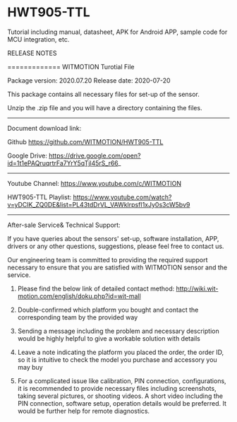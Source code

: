# HWT905-TTL
Tutorial including manual, datasheet, APK for Android APP, sample code for MCU integration, etc.

RELEASE NOTES

=============
WITMOTION Turotial File 

Package version: 2020.07.20
Release date:    2020-07-20

This package contains all necessary files for set-up of the sensor.

Unzip the .zip file and you will have a directory containing the files.

-----------

Document download link:


Github 
https://github.com/WITMOTION/HWT905-TTL

Google Drive: 
https://drive.google.com/open?id=1t1ePAQruqrtrFa7YrY5qTjl45rS_r66_

-----------
Youtube Channel: 
https://www.youtube.com/c/WITMOTION

HWT905-TTL Playlist: 
https://www.youtube.com/watch?v=yDCIK_ZQ0DE&list=PL43tdDrVL_VAWklrpsfI1xJy0s3cW5bv9

-----------
After-sale Service& Technical Support: 

If you have queries about the sensors' set-up, software installation, APP, drivers or any other questions, suggestions, please feel free to contact us.

Our engineering team is committed to providing the required support necessary to ensure that you are satisfied with WITMOTION sensor and the service.

1. Please find the below link of detailed contact method: 
http://wiki.wit-motion.com/english/doku.php?id=wit-mall

2. Double-confirmed which platform you bought and contact the corresponding team by the provided way

3. Sending a message including the problem and necessary description would be highly helpful to give a workable solution with details

4. Leave a note indicating the platform you placed the order, the order ID, so it is intuitive to check the model you purchase and accessory you may buy

5. For a complicated issue like calibration, PIN connection, configurations, it is recommended to provide necessary files including screenshots, 
taking several pictures, or shooting videos. A short video including the PIN connection, software setup, operation details would be preferred.
It would be further help for remote diagnostics.
